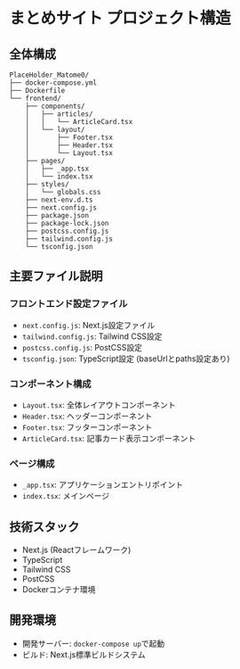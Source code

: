 # まとめサイト プロジェクト構造

## 全体構成
```
PlaceHolder_Matome0/
├── docker-compose.yml
├── Dockerfile
└── frontend/
    ├── components/
    │   ├── articles/
    │   │   └── ArticleCard.tsx
    │   └── layout/
    │       ├── Footer.tsx
    │       ├── Header.tsx
    │       └── Layout.tsx
    ├── pages/
    │   ├── _app.tsx
    │   └── index.tsx
    ├── styles/
    │   └── globals.css
    ├── next-env.d.ts
    ├── next.config.js
    ├── package.json
    ├── package-lock.json
    ├── postcss.config.js
    ├── tailwind.config.js
    └── tsconfig.json
```

## 主要ファイル説明

### フロントエンド設定ファイル
- `next.config.js`: Next.js設定ファイル
- `tailwind.config.js`: Tailwind CSS設定
- `postcss.config.js`: PostCSS設定
- `tsconfig.json`: TypeScript設定 (baseUrlとpaths設定あり)

### コンポーネント構成
- `Layout.tsx`: 全体レイアウトコンポーネント
- `Header.tsx`: ヘッダーコンポーネント
- `Footer.tsx`: フッターコンポーネント
- `ArticleCard.tsx`: 記事カード表示コンポーネント

### ページ構成
- `_app.tsx`: アプリケーションエントリポイント
- `index.tsx`: メインページ

## 技術スタック
- Next.js (Reactフレームワーク)
- TypeScript
- Tailwind CSS
- PostCSS
- Dockerコンテナ環境

## 開発環境
- 開発サーバー: `docker-compose up`で起動
- ビルド: Next.js標準ビルドシステム
